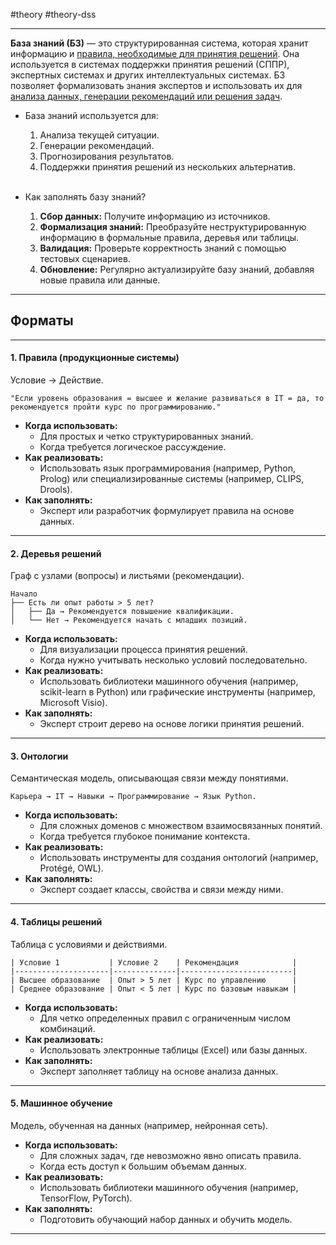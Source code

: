 #theory #theory-dss
 
---
**База знаний (БЗ)** — это структурированная система, которая хранит информацию и <u>правила, необходимые для принятия решений</u>. 
Она используется в системах поддержки принятия решений (СППР), экспертных системах и других интеллектуальных системах. 
БЗ позволяет формализовать знания экспертов и использовать их для <u>анализа данных, генерации рекомендаций или решения задач</u>.

- База знаний используется для:
	1. Анализа текущей ситуации.
	2. Генерации рекомендаций.
	3. Прогнозирования результатов.
	4. Поддержки принятия решений из нескольких альтернатив.
	<br>

- Как заполнять базу знаний?
	1. **Сбор данных:** Получите информацию из источников.
	2. **Формализация знаний:** Преобразуйте неструктурированную информацию в формальные правила, деревья или таблицы.
	3. **Валидация:** Проверьте корректность знаний с помощью тестовых сценариев.
	4. **Обновление:** Регулярно актуализируйте базу знаний, добавляя новые правила или данные.

---
## **Форматы**
---

#### 1. **Правила (продукционные системы)**
Условие → Действие.

```
"Если уровень образования = высшее и желание развиваться в IT = да, то рекомендуется пройти курс по программированию."
```

   - **Когда использовать:**
     - Для простых и четко структурированных знаний.
     - Когда требуется логическое рассуждение.
   - **Как реализовать:**
     - Использовать язык программирования (например, Python, Prolog) или специализированные системы (например, CLIPS, Drools).
   - **Как заполнять:**
     - Эксперт или разработчик формулирует правила на основе данных.
---
#### 2. **Деревья решений**
Граф с узлами (вопросы) и листьями (рекомендации).

```
Начало
├── Есть ли опыт работы > 5 лет?
│   ├── Да → Рекомендуется повышение квалификации.
│   └── Нет → Рекомендуется начать с младших позиций.
```
   
   - **Когда использовать:**
     - Для визуализации процесса принятия решений.
     - Когда нужно учитывать несколько условий последовательно.
   - **Как реализовать:**
     - Использовать библиотеки машинного обучения (например, scikit-learn в Python) или графические инструменты (например, Microsoft Visio).
   - **Как заполнять:**
     - Эксперт строит дерево на основе логики принятия решений.
---
#### 3. **Онтологии**
Семантическая модель, описывающая связи между понятиями.

```
Карьера → IT → Навыки → Программирование → Язык Python.
```
   
   - **Когда использовать:**
     - Для сложных доменов с множеством взаимосвязанных понятий.
     - Когда требуется глубокое понимание контекста.
   - **Как реализовать:**
     - Использовать инструменты для создания онтологий (например, Protégé, OWL).
   - **Как заполнять:**
     - Эксперт создает классы, свойства и связи между ними.
---
#### 4. **Таблицы решений**
Таблица с условиями и действиями.

```
| Условие 1           | Условие 2    | Рекомендация            |
|---------------------|--------------|-------------------------|
| Высшее образование  | Опыт > 5 лет | Курс по управлению      |
| Среднее образование | Опыт < 5 лет | Курс по базовым навыкам |
```

   - **Когда использовать:**
     - Для четко определенных правил с ограниченным числом комбинаций.
   - **Как реализовать:**
     - Использовать электронные таблицы (Excel) или базы данных.
   - **Как заполнять:**
     - Эксперт заполняет таблицу на основе анализа данных.
---
#### 5. **Машинное обучение**
Модель, обученная на данных (например, нейронная сеть).
   
   - **Когда использовать:**
     - Для сложных задач, где невозможно явно описать правила.
     - Когда есть доступ к большим объемам данных.
   - **Как реализовать:**
     - Использовать библиотеки машинного обучения (например, TensorFlow, PyTorch).
   - **Как заполнять:**
     - Подготовить обучающий набор данных и обучить модель.
---
